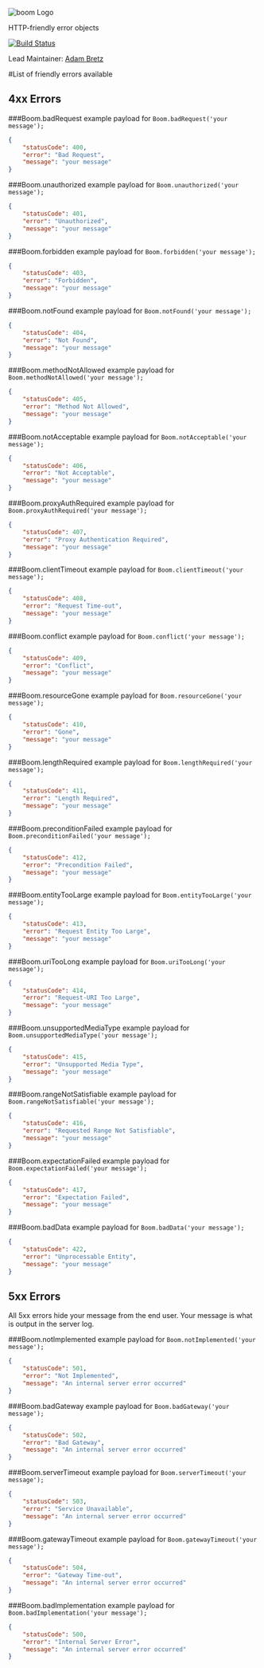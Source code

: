 ![boom Logo](https://raw.github.com/hapijs/boom/master/images/boom.png)

HTTP-friendly error objects

[![Build Status](https://secure.travis-ci.org/hapijs/boom.png)](http://travis-ci.org/hapijs/boom)

Lead Maintainer: [Adam Bretz](https://github.com/arb)

#List of friendly errors available

## 4xx Errors

###Boom.badRequest
example payload for `Boom.badRequest('your message');`
```json
{
    "statusCode": 400,
    "error": "Bad Request",
    "message": "your message"
}
```

###Boom.unauthorized
example payload for `Boom.unauthorized('your message');`
```json
{
    "statusCode": 401,
    "error": "Unauthorized",
    "message": "your message"
}
```

###Boom.forbidden
example payload for `Boom.forbidden('your message');`
```json
{
    "statusCode": 403,
    "error": "Forbidden",
    "message": "your message"
}
```

###Boom.notFound
example payload for `Boom.notFound('your message');`
```json
{
    "statusCode": 404,
    "error": "Not Found",
    "message": "your message"
}
```

###Boom.methodNotAllowed
example payload for `Boom.methodNotAllowed('your message');`
```json
{
    "statusCode": 405,
    "error": "Method Not Allowed",
    "message": "your message"
}
```

###Boom.notAcceptable
example payload for `Boom.notAcceptable('your message');`
```json
{
    "statusCode": 406,
    "error": "Not Acceptable",
    "message": "your message"
}
```

###Boom.proxyAuthRequired
example payload for `Boom.proxyAuthRequired('your message');`
```json
{
    "statusCode": 407,
    "error": "Proxy Authentication Required",
    "message": "your message"
}
```

###Boom.clientTimeout
example payload for `Boom.clientTimeout('your message');`
```json
{
    "statusCode": 408,
    "error": "Request Time-out",
    "message": "your message"
}
```

###Boom.conflict
example payload for `Boom.conflict('your message');`
```json
{
    "statusCode": 409,
    "error": "Conflict",
    "message": "your message"
}
```

###Boom.resourceGone
example payload for `Boom.resourceGone('your message');`
```json
{
    "statusCode": 410,
    "error": "Gone",
    "message": "your message"
}
```

###Boom.lengthRequired
example payload for `Boom.lengthRequired('your message');`
```json
{
    "statusCode": 411,
    "error": "Length Required",
    "message": "your message"
}
```

###Boom.preconditionFailed
example payload for `Boom.preconditionFailed('your message');`
```json
{
    "statusCode": 412,
    "error": "Precondition Failed",
    "message": "your message"
}
```

###Boom.entityTooLarge
example payload for `Boom.entityTooLarge('your message');`
```json
{
    "statusCode": 413,
    "error": "Request Entity Too Large",
    "message": "your message"
}
```

###Boom.uriTooLong
example payload for `Boom.uriTooLong('your message');`
```json
{
    "statusCode": 414,
    "error": "Request-URI Too Large",
    "message": "your message"
}
```

###Boom.unsupportedMediaType
example payload for `Boom.unsupportedMediaType('your message');`
```json
{
    "statusCode": 415,
    "error": "Unsupported Media Type",
    "message": "your message"
}
```

###Boom.rangeNotSatisfiable
example payload for `Boom.rangeNotSatisfiable('your message');`
```json
{
    "statusCode": 416,
    "error": "Requested Range Not Satisfiable",
    "message": "your message"
}
```

###Boom.expectationFailed
example payload for `Boom.expectationFailed('your message');`
```json
{
    "statusCode": 417,
    "error": "Expectation Failed",
    "message": "your message"
}
```

###Boom.badData
example payload for `Boom.badData('your message');`
```json
{
    "statusCode": 422,
    "error": "Unprocessable Entity",
    "message": "your message"
}
```

## 5xx Errors

All 5xx errors hide your message from the end user. Your message is what is output in the server log.

###Boom.notImplemented
example payload for `Boom.notImplemented('your message');`
```json
{
    "statusCode": 501,
    "error": "Not Implemented",
    "message": "An internal server error occurred"
}
```

###Boom.badGateway
example payload for `Boom.badGateway('your message');`
```json
{
    "statusCode": 502,
    "error": "Bad Gateway",
    "message": "An internal server error occurred"
}
```

###Boom.serverTimeout
example payload for `Boom.serverTimeout('your message');`
```json
{
    "statusCode": 503,
    "error": "Service Unavailable",
    "message": "An internal server error occurred"
}
```

###Boom.gatewayTimeout
example payload for `Boom.gatewayTimeout('your message');`
```json
{
    "statusCode": 504,
    "error": "Gateway Time-out",
    "message": "An internal server error occurred"
}
```

###Boom.badImplementation
example payload for `Boom.badImplementation('your message');`
```json
{
    "statusCode": 500,
    "error": "Internal Server Error",
    "message": "An internal server error occurred"
}
```
